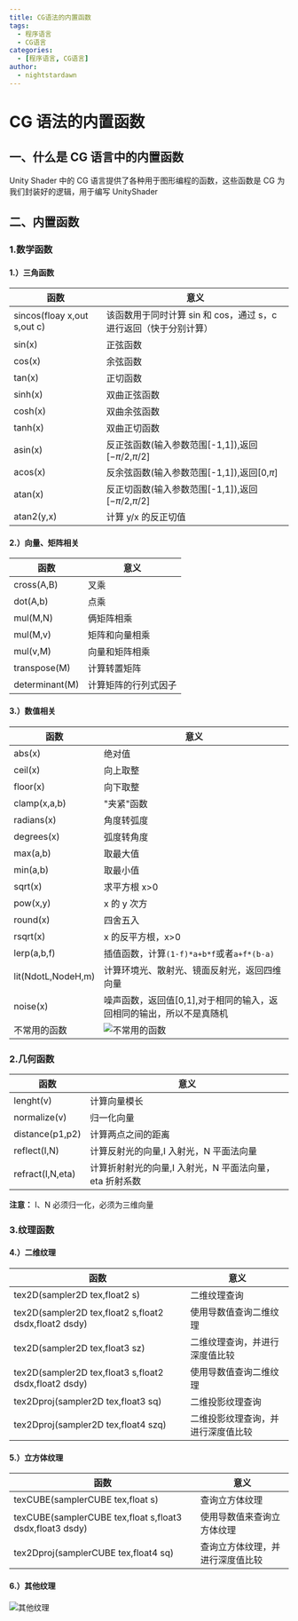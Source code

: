 ```yaml
---
title: CG语法的内置函数
tags:
  - 程序语言
  - CG语言
categories:
  - [程序语言, CG语言]
author:
  - nightstardawn
---
```


# CG 语法的内置函数

## 一、什么是 CG 语言中的内置函数

Unity Shader 中的 CG 语言提供了各种用于图形编程的函数，这些函数是 CG 为我们封装好的逻辑，用于编写 UnityShader

## 二、内置函数

### 1.数学函数

#### 1.）三角函数

| 函数                        | 意义                                                              |
| --------------------------- | ----------------------------------------------------------------- |
| sincos(floay x,out s,out c) | 该函数用于同时计算 sin 和 cos，通过 s，c 进行返回（快于分别计算） |
| sin(x)                      | 正弦函数                                                          |
| cos(x)                      | 余弦函数                                                          |
| tan(x)                      | 正切函数                                                          |
| sinh(x)                     | 双曲正弦函数                                                      |
| cosh(x)                     | 双曲余弦函数                                                      |
| tanh(x)                     | 双曲正切函数                                                      |
| asin(x)                     | 反正弦函数(输入参数范围[-1,1]),返回[$-\pi/2$,$\pi/2$]             |
| acos(x)                     | 反余弦函数(输入参数范围[-1,1]),返回[0,$\pi$]                      |
| atan(x)                     | 反正切函数(输入参数范围[-1,1]),返回[$-\pi/2$,$\pi/2$]             |
| atan2(y,x)                  | 计算 y/x 的反正切值                                               |

#### 2.）向量、矩阵相关

| 函数           | 意义                 |
| -------------- | -------------------- |
| cross(A,B)     | 叉乘                 |
| dot(A,b)       | 点乘                 |
| mul(M,N)       | 俩矩阵相乘           |
| mul(M,v)       | 矩阵和向量相乘       |
| mul(v,M)       | 向量和矩阵相乘       |
| transpose(M)   | 计算转置矩阵         |
| determinant(M) | 计算矩阵的行列式因子 |

#### 3.）数值相关

| 函数               | 意义                                                                 |
| ------------------ | -------------------------------------------------------------------- |
| abs(x)             | 绝对值                                                               |
| ceil(x)            | 向上取整                                                             |
| floor(x)           | 向下取整                                                             |
| clamp(x,a,b)       | "夹紧"函数                                                           |
| radians(x)         | 角度转弧度                                                           |
| degrees(x)         | 弧度转角度                                                           |
| max(a,b)           | 取最大值                                                             |
| min(a,b)           | 取最小值                                                             |
| sqrt(x)            | 求平方根 x>0                                                         |
| pow(x,y)           | x 的 y 次方                                                          |
| round(x)           | 四舍五入                                                             |
| rsqrt(x)           | x 的反平方根，x>0                                                    |
| lerp(a,b,f)        | 插值函数，计算`(1-f)*a+b*f`或者`a+f*(b-a)`                           |
| lit(NdotL,NodeH,m) | 计算环境光、散射光、镜面反射光，返回四维向量                         |
| noise(x)           | 噪声函数，返回值[0,1],对于相同的输入，返回相同的输出，所以不是真随机 |
| 不常用的函数       | ![不常用的函数](https://s2.loli.net/2024/08/01/KuPJORZfYWrmd3T.png)  |

### 2.几何函数

| 函数             | 意义                                                    |
| ---------------- | ------------------------------------------------------- |
| lenght(v)        | 计算向量模长                                            |
| normalize(v)     | 归一化向量                                              |
| distance(p1,p2)  | 计算两点之间的距离                                      |
| reflect(I,N)     | 计算反射光的向量,I 入射光，N 平面法向量                 |
| refract(I,N,eta) | 计算折射射光的向量,I 入射光，N 平面法向量，eta 折射系数 |

**注意：** I、N 必须归一化，必须为三维向量

### 3.纹理函数

#### 4.）二维纹理

| 函数                                                  | 意义                               |
| ----------------------------------------------------- | ---------------------------------- |
| tex2D(sampler2D tex,float2 s)                         | 二维纹理查询                       |
| tex2D(sampler2D tex,float2 s,float2 dsdx,float2 dsdy) | 使用导数值查询二维纹理             |
| tex2D(sampler2D tex,float3 sz)                        | 二维纹理查询，并进行深度值比较     |
| tex2D(sampler2D tex,float3 s,float2 dsdx,float2 dsdy) | 使用导数值查询二维纹理             |
| tex2Dproj(sampler2D tex,float3 sq)                    | 二维投影纹理查询                   |
| tex2Dproj(sampler2D tex,float4 szq)                   | 二维投影纹理查询，并进行深度值比较 |

#### 5.）立方体纹理

| 函数                                                     | 意义                             |
| -------------------------------------------------------- | -------------------------------- |
| texCUBE(samplerCUBE tex,float s)                         | 查询立方体纹理                   |
| texCUBE(samplerCUBE tex,float s,float3 dsdx,float3 dsdy) | 使用导数值来查询立方体纹理       |
| tex2Dproj(samplerCUBE tex,float4 sq)                     | 查询立方体纹理，并进行深度值比较 |

#### 6.）其他纹理

![其他纹理](https://s2.loli.net/2024/08/01/oDEMv34PG81eKkc.png)
